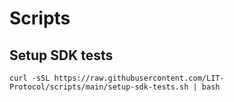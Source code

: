 # Scripts

## Setup SDK tests
```
curl -sSL https://raw.githubusercontent.com/LIT-Protocol/scripts/main/setup-sdk-tests.sh | bash
```